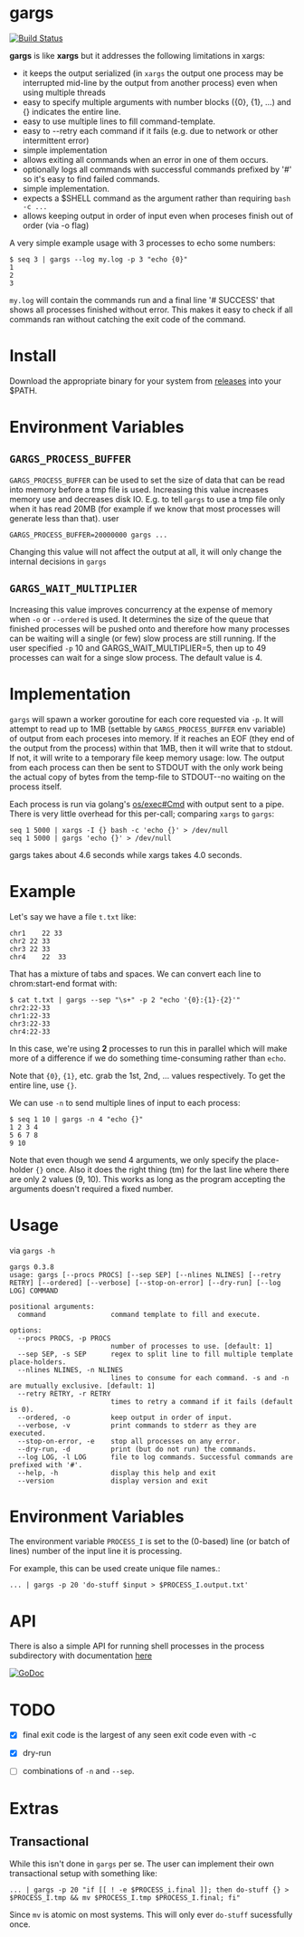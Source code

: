 <!--
rm -rf binaries
mkdir -p binaries/
VERSION=0.3.8
for os in darwin linux windows; do
	GOOS=$os GOARCH=$arch go build -o binaries/gargs_${os} main.go
done
-->
gargs
=====

[![Build Status](https://travis-ci.org/brentp/gargs.svg?branch=master)](https://travis-ci.org/brentp/gargs)

**gargs** is like **xargs** but it addresses the following limitations in xargs:

+ it keeps the output serialized (in `xargs` the output one process may be interrupted mid-line by the output from another process) even when using multiple threads
+ easy to specify multiple arguments with number blocks ({0}, {1}, ...) and {} indicates the entire line.
+ easy to use multiple lines to fill command-template.
+ easy to --retry each command if it fails (e.g. due to network or other intermittent error)
+ simple implementation
+ allows exiting all commands when an error in one of them occurs.
+ optionally logs all commands with successful commands prefixed by '#' so it's easy to find failed commands.
+ simple implementation.
+ expects a $SHELL command as the argument rather than requiring `bash -c ...`
+ allows keeping output in order of input even when proceses finish out of order (via -o flag)


A very simple example usage with 3 processes to echo some numbers:

```
$ seq 3 | gargs --log my.log -p 3 "echo {0}"
1
2
3
```

`my.log` will contain the commands run and a final line '# SUCCESS' that shows all processes finished
without error. This makes it easy to check if all commands ran without catching the exit code of the command.

Install
=======

Download the appropriate binary for your system from [releases](https://github.com/brentp/gargs/releases) into your $PATH.

Environment Variables
=====================

`GARGS_PROCESS_BUFFER`
----------------------

`GARGS_PROCESS_BUFFER` can be used to set the size of data that can be read into memory before a tmp file is used.
Increasing this value increases memory use and decreases disk IO. E.g. to tell `gargs` to use a tmp file only
when it has read 20MB (for example if we know that most processes will generate less than that). user

```
GARGS_PROCESS_BUFFER=20000000 gargs ...
```

Changing this value will not affect the output at all, it will only change the internal decisions in `gargs`


`GARGS_WAIT_MULTIPLIER`
-----------------------

Increasing this value improves concurrency at the expense of memory when `-o` or `--ordered` is used.
It determines the size of the queue that finished processes will be pushed onto and therefore how many
processes can be waiting will a single (or few) slow process are still running. If the user specified 
`-p` 10 and GARGS_WAIT_MULTIPLIER=5, then up to 49 processes can wait for a singe slow process.
The default value is 4.

Implementation
==============

`gargs` will spawn a worker goroutine for each core requested via `-p`. It will attempt
to read up to 1MB (settable by `GARGS_PROCESS_BUFFER` env variable) of output from each proceses
into memory. If it reaches an EOF (they end of the output from the process) within that 1MB,
then it will write that to stdout. If not, it will write to a temporary file keep memory usage:
low. The output from each process can then be sent to STDOUT with the only work being the actual copy of
bytes from the temp-file to STDOUT--no waiting on the process itself.

Each process is run via golang's [os/exec#Cmd](https://golang.org/pkg/os/exec/#Cmd) with
output sent to a pipe. There is very little overhead for this per-call; comparing `xargs` to `gargs`:

```
seq 1 5000 | xargs -I {} bash -c 'echo {}' > /dev/null
seq 1 5000 | gargs 'echo {}' > /dev/null
```

gargs takes about 4.6 seconds while xargs takes 4.0 seconds.


Example
=======
Let's say we have a file `t.txt` like:
```
chr1	22 33
chr2 22 33
chr3 22	33
chr4	22	33
```
That has a mixture of tabs and spaces. We can convert each line to chrom:start-end format with:

```
$ cat t.txt | gargs --sep "\s+" -p 2 "echo '{0}:{1}-{2}'"
chr2:22-33
chr1:22-33
chr3:22-33
chr4:22-33
```

In this case, we're using **2** processes to run this in parallel which will make more of a difference
if we do something time-consuming rather than `echo`.

Note that `{0}`, `{1}`, etc. grab the 1st, 2nd, ... values respectively. To get the entire line, use `{}`.

We can use `-n` to send multiple lines of input to each process:

```
$ seq 1 10 | gargs -n 4 "echo {}"
1 2 3 4
5 6 7 8
9 10
```

Note that even though we send 4 arguments, we only specify the place-holder `{}` once.
Also it does the right thing (tm) for the last line where there are only 2 values (9, 10).
This works as long as the program accepting the arguments doesn't required a fixed number.


Usage
=====

via `gargs -h`
```
gargs 0.3.8
usage: gargs [--procs PROCS] [--sep SEP] [--nlines NLINES] [--retry RETRY] [--ordered] [--verbose] [--stop-on-error] [--dry-run] [--log LOG] COMMAND

positional arguments:
  command                command template to fill and execute.

options:
  --procs PROCS, -p PROCS
                         number of processes to use. [default: 1]
  --sep SEP, -s SEP      regex to split line to fill multiple template place-holders.
  --nlines NLINES, -n NLINES
                         lines to consume for each command. -s and -n are mutually exclusive. [default: 1]
  --retry RETRY, -r RETRY
                         times to retry a command if it fails (default is 0).
  --ordered, -o          keep output in order of input.
  --verbose, -v          print commands to stderr as they are executed.
  --stop-on-error, -e    stop all processes on any error.
  --dry-run, -d          print (but do not run) the commands.
  --log LOG, -l LOG      file to log commands. Successful commands are prefixed with '#'.
  --help, -h             display this help and exit
  --version              display version and exit

```

Environment Variables
=====================

The environment variable `PROCESS_I` is set to the (0-based) line (or batch of lines) number
of the input line it is processing.

For example, this can be used create unique file names.:

```
... | gargs -p 20 'do-stuff $input > $PROCESS_I.output.txt'
```


API
===

There is also a simple API for running shell processes in the process subdirectory with documentation [here](https://godoc.org/github.com/brentp/gargs/process)

[![GoDoc](https://godoc.org/github.com/brentp/gargs/process?status.png)](https://godoc.org/github.com/brentp/gargs/process)



TODO
====

+ [X] final exit code is the largest of any seen exit code even with -c
+ [X] dry-run
+ [ ] combinations of `-n` and `--sep`.


Extras
======

Transactional
-------------

While this isn't done in `gargs` per se. The user can implement their own transactional setup with something like:

```
... | gargs -p 20 "if [[ ! -e $PROCESS_i.final ]]; then do-stuff {} > $PROCESS_I.tmp && mv $PROCESS_I.tmp $PROCESS_I.final; fi" 
```
Since `mv` is atomic on most systems. This will only ever `do-stuff` sucessfully once. 


